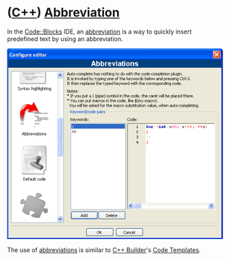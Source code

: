 # ([C++](Cpp.md)) [Abbreviation](CppAbbreviation.md)

In the [Code::Blocks](CppCodeBlocks.md) IDE, an [abbreviation](CppAbbreviation.md) is a way to quickly insert predefined text by using an abbreviation.

![Code::Blocks Abbreviations menu](CppAbbreviation.png)

The use of [abbreviations](CppAbbreviation.md) is similar to [C++ Builder](CppBuilder.md)'s [Code Templates](CppCodeTemplate.md).

 

 

 

 

 

 

